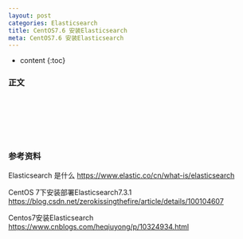 ```yaml
---
layout: post
categories: Elasticsearch
title: CentOS7.6 安装Elasticsearch
meta: CentOS7.6 安装Elasticsearch
---
```

* content
{:toc}

### 正文



<br/><br/><br/><br/><br/>
### 参考资料

Elasticsearch 是什么 <https://www.elastic.co/cn/what-is/elasticsearch>

CentOS 7下安装部署Elasticsearch7.3.1 <https://blog.csdn.net/zerokissingthefire/article/details/100104607>

Centos7安装Elasticsearch <https://www.cnblogs.com/heqiuyong/p/10324934.html>

